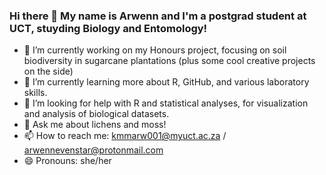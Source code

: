 ### Hi there 👋 My name is Arwenn and I'm a postgrad student at UCT, stuyding Biology and Entomology!

- 🔭 I’m currently working on my Honours project, focusing on soil biodiversity in sugarcane plantations (plus some cool creative projects on the side)
- 🌱 I’m currently learning more about R, GitHub, and various laboratory skills. 
- 🤔 I’m looking for help with R and statistical analyses, for visualization and analysis of biological datasets.
- 💬 Ask me about lichens and moss!
- 📫 How to reach me: kmmarw001@myuct.ac.za / arwennevenstar@protonmail.com
- 😄 Pronouns: she/her
<!--
**EvenstarA/EvenstarA** is a ✨ _special_ ✨ repository because its `README.md` (this file) appears on your GitHub profile.

Here are some ideas to get you started:

-->
